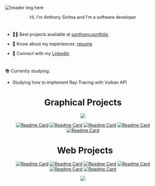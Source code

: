 ![header img here](./img/mun3.png)

<p align="center">
Hi, I'm Anthony Sinitsa and I'm a software developer
</p>

#

- 👨‍💻 Best projects available at [santhony.portfolio](https://santhony.netlify.app)

- 📄 Know about my experiences: [resume](https://docs.google.com/document/d/1AfSHmAKHfi0Ti6ftlHyN7Wc8tphoEr5K0yDtIPjoyOM/edit?usp=sharing)

- 🔗 Connect with my [LinkedIn](https://www.linkedin.com/in/anthony-sinitsa-873a22215/)

#

📚 Currently studying:

- Studying how to implement Ray-Tracing with Vulkan API

<div align="center">

<h1 align="center">Graphical Projects</h1>

<div align='center'>

<a href="https://github.com/AnthonySinitsa/Shell-Texturing"><img src="img/project/shellTexture/shellTexture.gif"></a>

[![Readme Card](https://github-readme-stats.vercel.app/api/pin/?username=AnthonySinitsa&repo=shell-texturing&theme=gruvbox)](https://github.com/AnthonySinitsa/shell-texturing)
[![Readme Card](https://github-readme-stats.vercel.app/api/pin/?username=AnthonySinitsa&repo=Terrain&theme=gruvbox)](https://github.com/AnthonySinitsa/Terrain)
[![Readme Card](https://github-readme-stats.vercel.app/api/pin/?username=AnthonySinitsa&repo=Grass&theme=gruvbox)](https://github.com/AnthonySinitsa/Grass)
[![Readme Card](https://github-readme-stats.vercel.app/api/pin/?username=AnthonySinitsa&repo=Clouds&theme=gruvbox)](https://github.com/AnthonySinitsa/Clouds)
[![Readme Card](https://github-readme-stats.vercel.app/api/pin/?username=AnthonySinitsa&repo=Water&theme=gruvbox)](https://github.com/AnthonySinitsa/Water)

</div>

<div align="center">

<h1 align="center">&nbsp; Web Projects</h1>

<div align='center'>

[![Readme Card](https://github-readme-stats.vercel.app/api/pin/?username=AnthonySinitsa&repo=Cover_Me&theme=gruvbox)](https://github.com/AnthonySinitsa/cover-me-resume) [![Readme Card](https://github-readme-stats.vercel.app/api/pin/?username=AnthonySinitsa&repo=JarJar-Beats-FrontEnd&theme=gruvbox)](https://github.com/AnthonySinitsa/JarJar-Beats-FrontEnd)
[![Readme Card](https://github-readme-stats.vercel.app/api/pin/?username=AnthonySinitsa&repo=PB-JS&theme=gruvbox)](https://github.com/AnthonySinitsa/PB-JS) [![Readme Card](https://github-readme-stats.vercel.app/api/pin/?username=AnthonySinitsa&repo=capital-finder&theme=gruvbox)](https://github.com/AnthonySinitsa/capital-finder)
[![Readme Card](https://github-readme-stats.vercel.app/api/pin/?username=AnthonySinitsa&repo=Gallery-of-Horns&theme=gruvbox)](https://github.com/AnthonySinitsa/Gallery-of-Horns) [![Readme Card](https://github-readme-stats.vercel.app/api/pin/?username=AnthonySinitsa&repo=city-explorer&theme=gruvbox)](https://github.com/AnthonySinitsa/city-explorer)

<!-- <div>

<div align="center">

# Tech Stack
![C#](https://img.shields.io/badge/c%23-%23239120.svg?style=for-the-badge&logo=csharp&logoColor=white) ![CSS3](https://img.shields.io/badge/css3-%231572B6.svg?style=for-the-badge&logo=css3&logoColor=white) ![HTML5](https://img.shields.io/badge/html5-%23E34F26.svg?style=for-the-badge&logo=html5&logoColor=white) ![JavaScript](https://img.shields.io/badge/javascript-%23323330.svg?style=for-the-badge&logo=javascript&logoColor=%23F7DF1E) ![Java](https://img.shields.io/badge/java-%23ED8B00.svg?style=for-the-badge&logo=openjdk&logoColor=white) ![Python](https://img.shields.io/badge/python-3670A0?style=for-the-badge&logo=python&logoColor=ffdd54) ![AWS](https://img.shields.io/badge/AWS-%23FF9900.svg?style=for-the-badge&logo=amazon-aws&logoColor=white) ![Google Cloud](https://img.shields.io/badge/GoogleCloud-%234285F4.svg?style=for-the-badge&logo=google-cloud&logoColor=white) ![Angular.js](https://img.shields.io/badge/angular.js-%23E23237.svg?style=for-the-badge&logo=angularjs&logoColor=white) ![Django](https://img.shields.io/badge/django-%23092E20.svg?style=for-the-badge&logo=django&logoColor=white) ![JWT](https://img.shields.io/badge/JWT-black?style=for-the-badge&logo=JSON%20web%20tokens) ![NPM](https://img.shields.io/badge/NPM-%23CB3837.svg?style=for-the-badge&logo=npm&logoColor=white) ![OpenGL](https://img.shields.io/badge/OpenGL-%23FFFFFF.svg?style=for-the-badge&logo=opengl) ![NodeJS](https://img.shields.io/badge/node.js-6DA55F?style=for-the-badge&logo=node.js&logoColor=white) ![React](https://img.shields.io/badge/react-%2320232a.svg?style=for-the-badge&logo=react&logoColor=%2361DAFB) ![TailwindCSS](https://img.shields.io/badge/tailwindcss-%2338B2AC.svg?style=for-the-badge&logo=tailwind-css&logoColor=white) ![SQLite](https://img.shields.io/badge/sqlite-%2307405e.svg?style=for-the-badge&logo=sqlite&logoColor=white) ![Redis](https://img.shields.io/badge/redis-%23DD0031.svg?style=for-the-badge&logo=redis&logoColor=white) ![Postgres](https://img.shields.io/badge/postgres-%23316192.svg?style=for-the-badge&logo=postgresql&logoColor=white) ![MySQL](https://img.shields.io/badge/mysql-%2300000f.svg?style=for-the-badge&logo=mysql&logoColor=white) ![MongoDB](https://img.shields.io/badge/MongoDB-%234ea94b.svg?style=for-the-badge&logo=mongodb&logoColor=white) ![Docker](https://img.shields.io/badge/docker-%230db7ed.svg?style=for-the-badge&logo=docker&logoColor=white)
--- -->
[![](https://visitcount.itsvg.in/api?id=AnthonySinitsa&icon=2&color=4)](https://visitcount.itsvg.in)

</div>

<!-- git remote set-url origin https://<TOKEN>@github.com/AnthonySinitsa/AnthonySinitsa.git
 -->